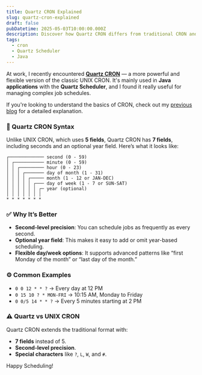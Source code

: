 ```yaml
---
title: Quartz CRON Explained
slug: quartz-cron-explained
draft: false
pubDatetime: 2025-05-03T10:00:00.000Z
description: Discover how Quartz CRON differs from traditional CRON and why it's widely for scheduling tasks in Java applications.
tags:
  - cron
  - Quartz Scheduler
  - Java
---
```


At work, I recently encountered [**Quartz CRON**](https://www.quartz-scheduler.org/) — a more powerful and flexible version of the classic UNIX CRON. It's mainly used in **Java applications** with the **Quartz Scheduler**, and I found it really useful for managing complex job schedules.

If you're looking to understand the basics of CRON, check out my [previous blog](https://bharathvaj.com/posts/mastering-cron-expressions/) for a detailed explanation.

### 🧩 Quartz CRON Syntax

Unlike UNIX CRON, which uses **5 fields**, Quartz CRON has **7 fields**, including seconds and an optional year field. Here’s what it looks like:

```
┌───────────── second (0 - 59)
│ ┌─────────── minute (0 - 59)
│ │ ┌───────── hour (0 - 23)
│ │ │ ┌─────── day of month (1 - 31)
│ │ │ │ ┌───── month (1 - 12 or JAN-DEC)
│ │ │ │ │ ┌─── day of week (1 - 7 or SUN-SAT)
│ │ │ │ │ │ ┌─ year (optional)
│ │ │ │ │ │ │
* * * * * * *
```

### ✅ Why It’s Better

- **Second-level precision**: You can schedule jobs as frequently as every second.
- **Optional year field**: This makes it easy to add or omit year-based scheduling.
- **Flexible day/week options**: It supports advanced patterns like “first Monday of the month” or “last day of the month.”

### ⚙️ Common Examples

- `0 0 12 * * ?` → Every day at 12 PM
- `0 15 10 ? * MON-FRI` → 10:15 AM, Monday to Friday
- `0 0/5 14 * * ?` → Every 5 minutes starting at 2 PM

### ⚠️ Quartz vs UNIX CRON

Quartz CRON extends the traditional format with:
- **7 fields** instead of 5.
- **Second-level precision**.
- **Special characters** like `?`, `L`, `W`, and `#`.

Happy Scheduling!